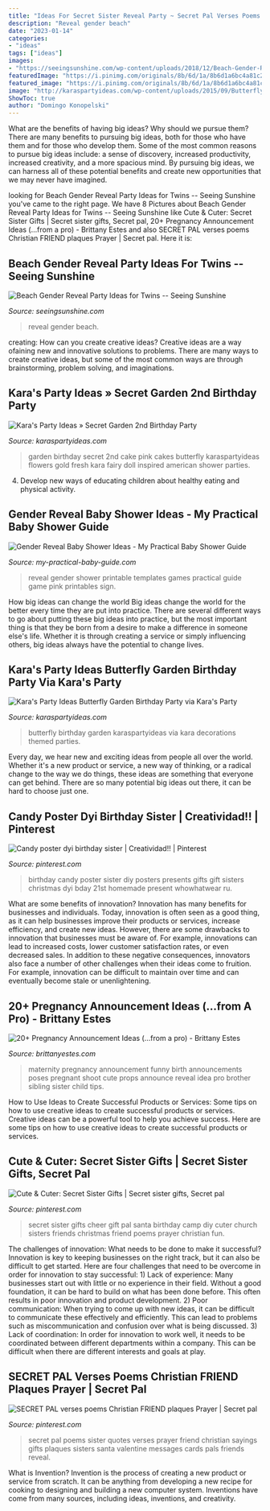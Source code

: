 ```yaml
---
title: "Ideas For Secret Sister Reveal Party ~ Secret Pal Verses Poems Christian Friend Plaques Prayer"
description: "Reveal gender beach"
date: "2023-01-14"
categories:
- "ideas"
tags: ["ideas"]
images:
- "https://seeingsunshine.com/wp-content/uploads/2018/12/Beach-Gender-Reveal-Party.jpg"
featuredImage: "https://i.pinimg.com/originals/8b/6d/1a/8b6d1a6bc4a81c216dea5f93c0e0fe84.jpg"
featured_image: "https://i.pinimg.com/originals/8b/6d/1a/8b6d1a6bc4a81c216dea5f93c0e0fe84.jpg"
image: "http://karaspartyideas.com/wp-content/uploads/2015/09/Butterfly-Garden-Birthday-Party-via-Karas-Party-Ideas-KarasPartyIdeas.com11.jpg"
ShowToc: true
author: "Domingo Konopelski"
---
```



What are the benefits of having big ideas? Why should we pursue them?
There are many benefits to pursuing big ideas, both for those who have them and for those who develop them. Some of the most common reasons to pursue big ideas include: a sense of discovery, increased productivity, increased creativity, and a more spacious mind. By pursuing big ideas, we can harness all of these potential benefits and create new opportunities that we may never have imagined.

	

		
looking for Beach Gender Reveal Party Ideas for Twins -- Seeing Sunshine you've came to the right page. We have 8 Pictures about Beach Gender Reveal Party Ideas for Twins -- Seeing Sunshine like Cute &amp; Cuter: Secret Sister Gifts | Secret sister gifts, Secret pal, 20+ Pregnancy Announcement Ideas (...from a pro) - Brittany Estes and also SECRET PAL verses poems Christian FRIEND plaques Prayer | Secret pal. Here it is:
		
    
## Beach Gender Reveal Party Ideas For Twins -- Seeing Sunshine

<img loading=lazy src="https://seeingsunshine.com/wp-content/uploads/2018/12/Beach-Gender-Reveal-Party.jpg" onerror="this.onerror=null;this.src='https://tse4.mm.bing.net/th?id=OIP.METJ9GM43KptRk080My3JwHaD4&amp;pid=15.1';" alt="Beach Gender Reveal Party Ideas for Twins -- Seeing Sunshine">

_Source: seeingsunshine.com_

>reveal gender beach. 

	

creating: How can you create creative ideas?
Creative ideas are a way ofaining new and innovative solutions to problems. There are many ways to create creative ideas, but some of the most common ways are through brainstorming, problem solving, and imaginations.

    
## Kara&#039;s Party Ideas » Secret Garden 2nd Birthday Party

<img loading=lazy src="https://karaspartyideas.com/wp-content/uploads/2016/12/Secret-Garden-Birthday-Party-via-Karas-Party-Ideas-KarasPartyIdeas.com6_.jpg" onerror="this.onerror=null;this.src='https://tse3.mm.bing.net/th?id=OIP.GqA-qyT4lrBRos1ZMUP0SwHaLI&amp;pid=15.1';" alt="Kara&#039;s Party Ideas » Secret Garden 2nd Birthday Party">

_Source: karaspartyideas.com_

>garden birthday secret 2nd cake pink cakes butterfly karaspartyideas flowers gold fresh kara fairy doll inspired american shower parties. 

	

4. Develop new ways of educating children about healthy eating and physical activity.

    
## Gender Reveal Baby Shower Ideas - My Practical Baby Shower Guide

<img loading=lazy src="http://www.my-practical-baby-guide.com/images/etsy-gender-reveal-pink-blue-sign.jpg" onerror="this.onerror=null;this.src='https://tse2.mm.bing.net/th?id=OIP.wzVs_YDLNnZhsFJfcIXDhQHaHa&amp;pid=15.1';" alt="Gender Reveal Baby Shower Ideas - My Practical Baby Shower Guide">

_Source: my-practical-baby-guide.com_

>reveal gender shower printable templates games practical guide game pink printables sign. 

	

How big ideas can change the world
Big ideas change the world for the better every time they are put into practice. There are several different ways to go about putting these big ideas into practice, but the most important thing is that they be born from a desire to make a difference in someone else's life. Whether it is through creating a service or simply influencing others, big ideas always have the potential to change lives.

    
## Kara&#039;s Party Ideas Butterfly Garden Birthday Party Via Kara&#039;s Party

<img loading=lazy src="http://karaspartyideas.com/wp-content/uploads/2015/09/Butterfly-Garden-Birthday-Party-via-Karas-Party-Ideas-KarasPartyIdeas.com11.jpg" onerror="this.onerror=null;this.src='https://tse1.mm.bing.net/th?id=OIP.SLJPkp5LS8DYeFU6uF9WmgHaLH&amp;pid=15.1';" alt="Kara&#039;s Party Ideas Butterfly Garden Birthday Party via Kara&#039;s Party">

_Source: karaspartyideas.com_

>butterfly birthday garden karaspartyideas via kara decorations themed parties. 

	

Every day, we hear new and exciting ideas from people all over the world. Whether it's a new product or service, a new way of thinking, or a radical change to the way we do things, these ideas are something that everyone can get behind. There are so many potential big ideas out there, it can be hard to choose just one.

    
## Candy Poster Dyi Birthday Sister | Creatividad!! | Pinterest

<img loading=lazy src="https://s-media-cache-ak0.pinimg.com/736x/8c/a4/94/8ca494e177d541f271af3bac45574fb9--birthday-posters-candy-poster-birthday.jpg" onerror="this.onerror=null;this.src='https://tse1.mm.bing.net/th?id=OIP.LC-vU6KHoMKsLF4LohX8agHaJ3&amp;pid=15.1';" alt="Candy poster dyi birthday sister | Creatividad!! | Pinterest">

_Source: pinterest.com_

>birthday candy poster sister diy posters presents gifts gift sisters christmas dyi bday 21st homemade present whowhatwear ru. 

	

What are some benefits of innovation?
Innovation has many benefits for businesses and individuals. Today, innovation is often seen as a good thing, as it can help businesses improve their products or services, increase efficiency, and create new ideas. However, there are some drawbacks to innovation that businesses must be aware of. For example, innovations can lead to increased costs, lower customer satisfaction rates, or even decreased sales. In addition to these negative consequences, innovators also face a number of other challenges when their ideas come to fruition. For example, innovation can be difficult to maintain over time and can eventually become stale or unenlightening.

    
## 20+ Pregnancy Announcement Ideas (...from A Pro) - Brittany Estes

<img loading=lazy src="http://1.bp.blogspot.com/-uFNkyFN--rU/UQKqphmb1HI/AAAAAAAAHsU/ZsDG54ion00/s640/296956169149410624_LGCI8TlW_c.jpg" onerror="this.onerror=null;this.src='https://tse4.mm.bing.net/th?id=OIP.svNGPU6yBBkMF8AQFra1sgAAAA&amp;pid=15.1';" alt="20+ Pregnancy Announcement Ideas (...from a pro) - Brittany Estes">

_Source: brittanyestes.com_

>maternity pregnancy announcement funny birth announcements poses pregnant shoot cute props announce reveal idea pro brother sibling sister child tips. 

	

How to Use Ideas to Create Successful Products or Services: Some tips on how to use creative ideas to create successful products or services.
Creative ideas can be a powerful tool to help you achieve success. Here are some tips on how to use creative ideas to create successful products or services.

    
## Cute &amp; Cuter: Secret Sister Gifts | Secret Sister Gifts, Secret Pal

<img loading=lazy src="https://i.pinimg.com/originals/8b/6d/1a/8b6d1a6bc4a81c216dea5f93c0e0fe84.jpg" onerror="this.onerror=null;this.src='https://tse3.mm.bing.net/th?id=OIP.x5kHHpr0FWSNhLW9-D1OYwHaJ4&amp;pid=15.1';" alt="Cute &amp; Cuter: Secret Sister Gifts | Secret sister gifts, Secret pal">

_Source: pinterest.com_

>secret sister gifts cheer gift pal santa birthday camp diy cuter church sisters friends christmas friend poems prayer christian fun. 

	

The challenges of innovation: What needs to be done to make it successful?
Innovation is key to keeping businesses on the right track, but it can also be difficult to get started. Here are four challenges that need to be overcome in order for innovation to stay successful: 1) Lack of experience: Many businesses start out with little or no experience in their field. Without a good foundation, it can be hard to build on what has been done before. This often results in poor innovation and product development. 2) Poor communication: When trying to come up with new ideas, it can be difficult to communicate these effectively and efficiently. This can lead to problems such as miscommunication and confusion over what is being discussed. 3) Lack of coordination: In order for innovation to work well, it needs to be coordinated between different departments within a company. This can be difficult when there are different interests and goals at play.

    
## SECRET PAL Verses Poems Christian FRIEND Plaques Prayer | Secret Pal

<img loading=lazy src="https://i.pinimg.com/736x/cf/5c/5b/cf5c5b6b4eb722dc57175dcc953d074d--christian-friends-secret-pal.jpg" onerror="this.onerror=null;this.src='https://tse4.mm.bing.net/th?id=OIP.0fhxxYgZO4QWbx3KRv4PngHaFR&amp;pid=15.1';" alt="SECRET PAL verses poems Christian FRIEND plaques Prayer | Secret pal">

_Source: pinterest.com_

>secret pal poems sister quotes verses prayer friend christian sayings gifts plaques sisters santa valentine messages cards pals friends reveal. 

	

What is Invention?
Invention is the process of creating a new product or service from scratch. It can be anything from developing a new recipe for cooking to designing and building a new computer system. Inventions have come from many sources, including ideas, inventions, and creativity.

